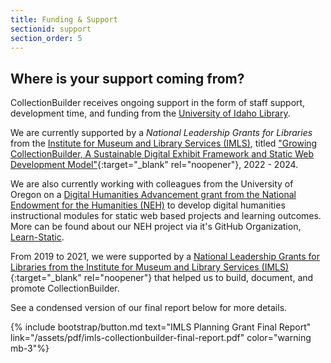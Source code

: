 ```yaml
---
title: Funding & Support
sectionid: support
section_order: 5
---
```


## Where is your support coming from?

CollectionBuilder receives ongoing support in the form of staff support, development time, and funding from the [University of Idaho Library](https://www.lib.uidaho.edu/).

We are currently supported by a *National Leadership Grants for Libraries* from the [Institute for Museum and Library Services (IMLS)](https://www.imls.gov/), titled ["Growing CollectionBuilder, A Sustainable Digital Exhibit Framework and Static Web Development Model"](https://www.imls.gov/grants/awarded/lg-252326-ols-22){:target="_blank" rel="noopener"}, 2022 - 2024.

We are also currently working with colleagues from the University of Oregon on a [Digital Humanities Advancement grant from the National Endowment for the Humanities (NEH)](https://securegrants.neh.gov/publicquery/main.aspx?f=1&gn=HAA-281018-21) to develop digital humanities instructional modules for static web based projects and learning outcomes. 
More can be found about our NEH project via it's GitHub Organization, [Learn-Static](https://github.com/learn-static).

From 2019 to 2021, we were supported by a [National Leadership Grants for Libraries from the Institute for Museum and Library Services (IMLS)](https://www.imls.gov/grants/awarded/lg-34-19-0064-19){:target="_blank" rel="noopener"} that helped us to build, document, and promote CollectionBuilder. 

See a condensed version of our final report below for more details. 

{% include bootstrap/button.md text="IMLS Planning Grant Final Report" link="/assets/pdf/imls-collectionbuilder-final-report.pdf" color="warning mb-3"%}


